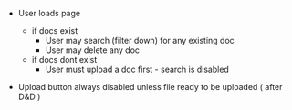 - User loads page
  - if docs exist
    - User may search (filter down) for any existing doc
    - User may delete any doc
  - if docs dont exist
    - User must upload a doc first - search is disabled

- Upload button always disabled unless file ready to be uploaded ( after D&D )